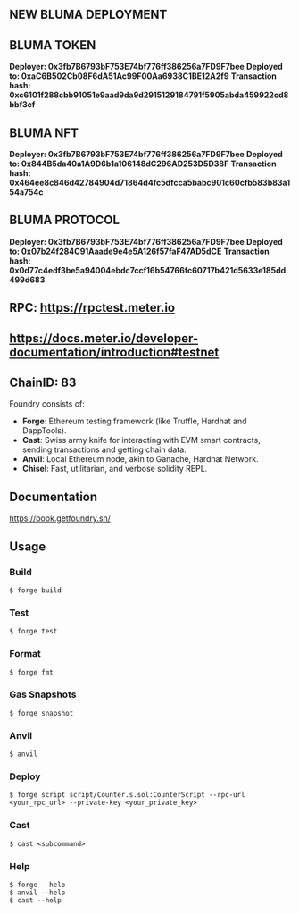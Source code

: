 ## NEW BLUMA DEPLOYMENT

## BLUMA TOKEN 
**Deployer: 0x3fb7B6793bF753E74bf776ff386256a7FD9F7bee**
**Deployed to: 0xaC6B502Cb08F6dA51Ac99F00Aa6938C1BE12A2f9**
**Transaction hash: 0xc6101f288cbb91051e9aad9da9d2915129184791f5905abda459922cd8bbf3cf**

## BLUMA NFT 
**Deployer: 0x3fb7B6793bF753E74bf776ff386256a7FD9F7bee**
**Deployed to: 0x844B5da40a1A9D6b1a106148dC296AD253D5D38F**
**Transaction hash: 0x464ee8c846d42784904d71864d4fc5dfcca5babc901c60cfb583b83a154a754c**

## BLUMA PROTOCOL
**Deployer: 0x3fb7B6793bF753E74bf776ff386256a7FD9F7bee**
**Deployed to: 0x07b24f284C91Aaade9e4e5A126f57faF47AD5dCE**
**Transaction hash: 0x0d77c4edf3be5a94004ebdc7ccf16b54766fc60717b421d5633e185dd499d683**

## RPC: https://rpctest.meter.io
## https://docs.meter.io/developer-documentation/introduction#testnet
## ChainID: 83

Foundry consists of:

-   **Forge**: Ethereum testing framework (like Truffle, Hardhat and DappTools).
-   **Cast**: Swiss army knife for interacting with EVM smart contracts, sending transactions and getting chain data.
-   **Anvil**: Local Ethereum node, akin to Ganache, Hardhat Network.
-   **Chisel**: Fast, utilitarian, and verbose solidity REPL.

## Documentation

https://book.getfoundry.sh/

## Usage

### Build


```shell
$ forge build
```

### Test

```shell
$ forge test
```

### Format

```shell
$ forge fmt
```

### Gas Snapshots

```shell
$ forge snapshot
```

### Anvil

```shell
$ anvil
```

### Deploy

```shell
$ forge script script/Counter.s.sol:CounterScript --rpc-url <your_rpc_url> --private-key <your_private_key>
```

### Cast

```shell
$ cast <subcommand>
```

### Help

```shell
$ forge --help
$ anvil --help
$ cast --help
```
